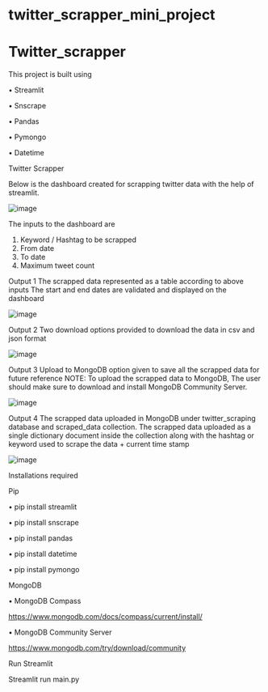 # twitter_scrapper_mini_project
# Twitter_scrapper

This project is built using

•	Streamlit

•	Snscrape

•	Pandas

•	Pymongo

•	Datetime


Twitter Scrapper

Below is the dashboard created for scrapping twitter data with the help of streamlit.

 ![image](https://user-images.githubusercontent.com/115402011/213877533-7ee89916-5a9a-46e0-81be-4f6092fd47d4.png)

The inputs to the dashboard are
1.	Keyword / Hashtag to be scrapped
2.	From date
3.	To date 
4.	Maximum tweet count

Output 1
The scrapped data represented as a table according to above inputs
The start and end dates are validated and displayed on the dashboard 

 ![image](https://user-images.githubusercontent.com/115402011/213877553-6feeefc8-528d-45aa-a1ab-90c72cc25b26.png)

Output 2
Two download options provided to download the data in csv and json format

 ![image](https://user-images.githubusercontent.com/115402011/213877561-6ac3bb43-038a-4e6c-afc3-46b6167d2538.png)

Output 3
Upload to MongoDB option given to save all the scrapped data for future reference
NOTE: To upload the scrapped data to MongoDB, The user should make sure to download and install MongoDB Community Server.

 ![image](https://user-images.githubusercontent.com/115402011/213877573-85766e3b-1137-4358-9c15-3bba546db86d.png)

Output 4
The scrapped data uploaded in MongoDB under twitter_scraping database and scraped_data collection.
The scrapped data uploaded as a single dictionary document inside the collection along with the hashtag or keyword used to scrape the data + current time stamp

 ![image](https://user-images.githubusercontent.com/115402011/213877600-2da8d04a-f95c-4adf-87fa-823c2e5dfe30.png)


Installations required

Pip

•	pip install streamlit

•	pip install snscrape

•	pip install pandas

•	pip install datetime

•	pip install pymongo


MongoDB

•	MongoDB Compass

https://www.mongodb.com/docs/compass/current/install/


•	MongoDB Community Server

https://www.mongodb.com/try/download/community

Run Streamlit

Streamlit run main.py
